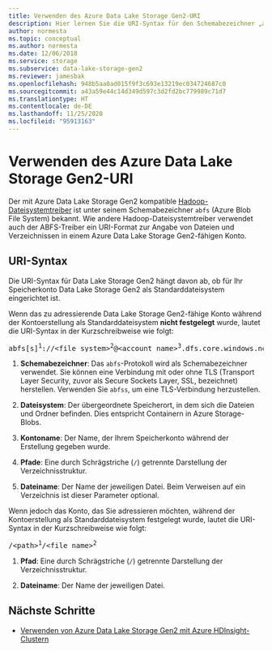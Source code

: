 ```yaml
---
title: Verwenden des Azure Data Lake Storage Gen2-URI
description: Hier lernen Sie die URI-Syntax für den Schemabezeichner „abfs“ kennen, der den Azure Blob File System-Treiber (Hadoop-Dateisystemtreiber bei Azure Data Lake Storage Gen2) darstellt.
author: normesta
ms.topic: conceptual
ms.author: normesta
ms.date: 12/06/2018
ms.service: storage
ms.subservice: data-lake-storage-gen2
ms.reviewer: jamesbak
ms.openlocfilehash: 948b5aa0ad015f9f3c693e13219ec034724687c0
ms.sourcegitcommit: a43a59e44c14d349d597c3d2fd2bc779989c71d7
ms.translationtype: HT
ms.contentlocale: de-DE
ms.lasthandoff: 11/25/2020
ms.locfileid: "95913163"
---
```

# <a name="use-the-azure-data-lake-storage-gen2-uri"></a>Verwenden des Azure Data Lake Storage Gen2-URI

Der mit Azure Data Lake Storage Gen2 kompatible [Hadoop-Dateisystemtreiber](https://www.aosabook.org/en/hdfs.html) ist unter seinem Schemabezeichner `abfs` (Azure Blob File System) bekannt. Wie andere Hadoop-Dateisystemtreiber verwendet auch der ABFS-Treiber ein URI-Format zur Angabe von Dateien und Verzeichnissen in einem Azure Data Lake Storage Gen2-fähigen Konto.

## <a name="uri-syntax"></a>URI-Syntax

Die URI-Syntax für Data Lake Storage Gen2 hängt davon ab, ob für Ihr Speicherkonto Data Lake Storage Gen2 als Standarddateisystem eingerichtet ist.

Wenn das zu adressierende Data Lake Storage Gen2-fähige Konto während der Kontoerstellung als Standarddateisystem **nicht festgelegt** wurde, lautet die URI-Syntax in der Kurzschreibweise wie folgt:

<pre>abfs[s]<sup>1</sup>://&lt;file_system&gt;<sup>2</sup>@&lt;account_name&gt;<sup>3</sup>.dfs.core.windows.net/&lt;path&gt;<sup>4</sup>/&lt;file_name&gt;<sup>5</sup></pre>

1. **Schemabezeichner**: Das `abfs`-Protokoll wird als Schemabezeichner verwendet. Sie können eine Verbindung mit oder ohne TLS (Transport Layer Security, zuvor als Secure Sockets Layer, SSL, bezeichnet) herstellen. Verwenden Sie `abfss`, um eine TLS-Verbindung herzustellen.

2. **Dateisystem**: Der übergeordnete Speicherort, in dem sich die Dateien und Ordner befinden. Dies entspricht Containern in Azure Storage-Blobs.

3. **Kontoname**: Der Name, der Ihrem Speicherkonto während der Erstellung gegeben wurde.

4. **Pfade**: Eine durch Schrägstriche (`/`) getrennte Darstellung der Verzeichnisstruktur.

5. **Dateiname**: Der Name der jeweiligen Datei. Beim Verweisen auf ein Verzeichnis ist dieser Parameter optional.

Wenn jedoch das Konto, das Sie adressieren möchten, während der Kontoerstellung als Standarddateisystem festgelegt wurde, lautet die URI-Syntax in der Kurzschreibweise wie folgt:

<pre>/&lt;path&gt;<sup>1</sup>/&lt;file_name&gt;<sup>2</sup></pre>

1. **Pfad**: Eine durch Schrägstriche (`/`) getrennte Darstellung der Verzeichnisstruktur.

2. **Dateiname**: Der Name der jeweiligen Datei.


## <a name="next-steps"></a>Nächste Schritte

- [Verwenden von Azure Data Lake Storage Gen2 mit Azure HDInsight-Clustern](../../hdinsight/hdinsight-hadoop-use-data-lake-storage-gen2.md?toc=%2fazure%2fstorage%2fblobs%2ftoc.json)